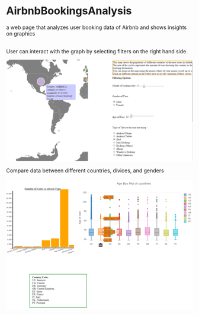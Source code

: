 # AirbnbBookingsAnalysis
a web page that analyzes user booking data of Airbnb and shows insights on graphics<br/>
<p><br/>
User can interact with the graph by selecting filters on the right hand side.<br/>
<p>
<img src="images/screenshot21.png" width="550"><br/>
<p>
<p>Compare data between different countries, divices, and genders<br/><br/>
<img src="images/screenshot22.png" width="575">
